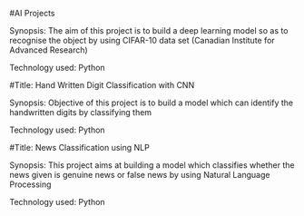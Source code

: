 #AI Projects



Synopsis: The aim of this project is to build a deep learning model so as to recognise the object by using CIFAR-10 data set (Canadian Institute for Advanced Research)

Technology used: Python

#Title: Hand Written Digit Classification with CNN

Synopsis: Objective of this project is to build a model which can identify the handwritten digits by classifying them

Technology used: Python

#Title: News Classification using NLP

Synopsis: This project aims at building a model which classifies whether the news given is genuine news or false news by using Natural Language Processing

Technology used: Python

